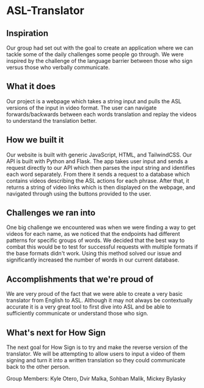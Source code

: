 # ASL-Translator

## Inspiration
Our group had set out with the goal to create an application where we can tackle some of the daily challenges some people go through.
We were inspired by the challenge of the language barrier between those who sign versus those who verbally communicate. 

## What it does
Our project is a webpage which takes a string input and pulls the ASL versions of the input in video format. The user can navigate forwards/backwards between each words translation and replay the videos to understand the translation better.

## How we built it
Our website is built with generic JavaScript, HTML, and TailwindCSS. Our API is built with Python and Flask. The app takes user input and sends a request directly to our API which then parses the input string and identifies each word separately. From there it sends a request to a database which contains videos describing the ASL actions for each phrase. After that, it returns a string of video links which is then displayed on the webpage, and navigated through using the buttons provided to the user.

## Challenges we ran into
One big challenge we encountered was when we were finding a way to get videos for each name, as we noticed that the endpoints had different patterns for specific groups of words. We decided that the best way to combat this would be to test for successful requests with multiple formats if the base formats didn't work. Using this method solved our issue and significantly increased the number of words in our current database.

## Accomplishments that we're proud of
We are very proud of the fact that we were able to create a very basic translator from English to ASL. Although it may not always be contextually accurate it is a very great tool to first dive into ASL and be able to sufficiently communicate or understand those who sign.

## What's next for How Sign
The next goal for How Sign is to try and make the reverse version of the translator. We will be attempting to allow users to input a video of them signing and turn it into a written translation so they could communicate back to the other person.

Group Members: Kyle Otero, Dvir Malka, Sohban Malik, Mickey Bylasky
